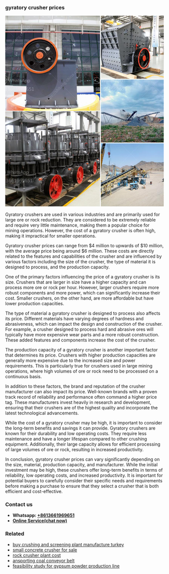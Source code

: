 <h3>gyratory crusher prices</h3><img src='1702953290.jpg' alt=''><p>Gyratory crushers are used in various industries and are primarily used for large ore or rock reduction. They are considered to be extremely reliable and require very little maintenance, making them a popular choice for mining operations. However, the cost of a gyratory crusher is often high, making it impractical for smaller operations.</p><p>Gyratory crusher prices can range from $4 million to upwards of $10 million, with the average price being around $6 million. These costs are directly related to the features and capabilities of the crusher and are influenced by various factors including the size of the crusher, the type of material it is designed to process, and the production capacity.</p><p>One of the primary factors influencing the price of a gyratory crusher is its size. Crushers that are larger in size have a higher capacity and can process more ore or rock per hour. However, larger crushers require more robust components and more power, which can significantly increase their cost. Smaller crushers, on the other hand, are more affordable but have lower production capacities.</p><p>The type of material a gyratory crusher is designed to process also affects its price. Different materials have varying degrees of hardness and abrasiveness, which can impact the design and construction of the crusher. For example, a crusher designed to process hard and abrasive ores will typically have more expensive wear parts and a more robust construction. These added features and components increase the cost of the crusher.</p><p>The production capacity of a gyratory crusher is another important factor that determines its price. Crushers with higher production capacities are generally more expensive due to the increased size and power requirements. This is particularly true for crushers used in large mining operations, where high volumes of ore or rock need to be processed on a continuous basis.</p><p>In addition to these factors, the brand and reputation of the crusher manufacturer can also impact its price. Well-known brands with a proven track record of reliability and performance often command a higher price tag. These manufacturers invest heavily in research and development, ensuring that their crushers are of the highest quality and incorporate the latest technological advancements.</p><p>While the cost of a gyratory crusher may be high, it is important to consider the long-term benefits and savings it can provide. Gyratory crushers are known for their durability and low operating costs. They require less maintenance and have a longer lifespan compared to other crushing equipment. Additionally, their large capacity allows for efficient processing of large volumes of ore or rock, resulting in increased productivity.</p><p>In conclusion, gyratory crusher prices can vary significantly depending on the size, material, production capacity, and manufacturer. While the initial investment may be high, these crushers offer long-term benefits in terms of reliability, low operating costs, and increased productivity. It is important for potential buyers to carefully consider their specific needs and requirements before making a purchase to ensure that they select a crusher that is both efficient and cost-effective.</p><h3>Contact us</h3><ul><li><strong>Whatsapp:&nbsp;<a href="https://wa.me/8613661969651">+8613661969651</a></strong></li><li><a href="https://swt.shibang-china.com/?git&amp;zhl&amp;gyratory crusher prices"><strong>Online Service(chat now)</strong></a></li></ul><h3>Related</h3><ul><li><a href='buy crushing and screening plant manufacture turkey.md'>buy crushing and screening plant manufacture turkey</a></li><li><a href='small concrete crusher for sale.md'>small concrete crusher for sale</a></li><li><a href='rock crusher plant cost.md'>rock crusher plant cost</a></li><li><a href='ansporting coal conveyor belt.md'>ansporting coal conveyor belt</a></li><li><a href='feasibility study for gypsum powder production line.md'>feasibility study for gypsum powder production line</a></li></ul>